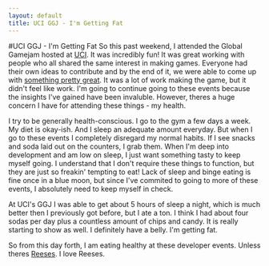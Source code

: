 ```yaml
---
layout: default
title: UCI GGJ - I'm Getting Fat
---
```


#UCI GGJ - I'm Getting Fat
So this past weekend, I attended the Global Gamejam hosted at [UCI](http://globalgamejam.org/2015/jam-sites/uc-irvine). It was
incredibly fun! It was great working with people who all shared the same interest
in making games. Everyone had their own ideas to contribute and by the end of it,
we were able to come up with [something pretty great](http://globalgamejam.org/2015/games/robot-rescue). It was a lot of work making
the game, but it didn't feel like work. I'm going to continue going to these events
because the insights I've gained have been invaluble. However, theres a huge concern
I have for attending these things - my health.

I try to be generally health-conscious. I go to the gym a few days a week. My diet
is okay-ish. And I sleep an adequate amount everyday. But when I go to these events
I completely disregard my normal habits. If I see snacks and soda laid out on the
counters, I grab them. When I'm deep into development and am low on sleep, I
just want something tasty to keep myself going. I understand that I don't require
these things to function, but they are just so freakin' tempting to eat! Lack of
sleep and binge eating is fine once in a blue moon, but since I've commited to going
to more of these events, I absolutely need to keep myself in check.

At UCI's GGJ I was able to get about 5 hours of sleep a night, which is much better
then I previously got before, but I ate a ton. I think I had about four sodas per day
plus a countless amount of chips and candy. It is really starting to show as well.
I definitely have a belly. I'm getting fat.

So from this day forth, I am eating healthy at these developer events. Unless theres
[Reeses](http://www.hersheys.com/reeses/). I love Reeses.
